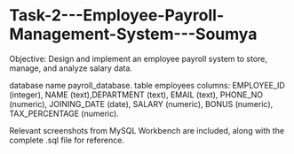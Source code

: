 # Task-2---Employee-Payroll-Management-System---Soumya

Objective:
Design and implement an employee payroll system to store, manage, and analyze salary data.

database name payroll_database.
table employees
columns: EMPLOYEE_ID (integer), NAME (text),DEPARTMENT (text), EMAIL (text), PHONE_NO (numeric), JOINING_DATE (date), SALARY
(numeric), BONUS (numeric), TAX_PERCENTAGE (numeric).

Relevant screenshots from MySQL Workbench are included, along with the complete .sql file for reference.
